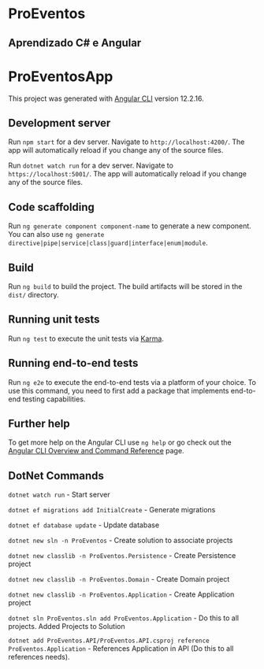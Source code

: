 # ProEventos
## Aprendizado C# e Angular

# ProEventosApp

This project was generated with [Angular CLI](https://github.com/angular/angular-cli) version 12.2.16.

## Development server

Run `npm start` for a dev server. Navigate to `http://localhost:4200/`. The app will automatically reload if you change any of the source files.

Run `dotnet watch run` for a dev server. Navigate to `https://localhost:5001/`. The app will automatically reload if you change any of the source files.

## Code scaffolding

Run `ng generate component component-name` to generate a new component. You can also use `ng generate directive|pipe|service|class|guard|interface|enum|module`.

## Build

Run `ng build` to build the project. The build artifacts will be stored in the `dist/` directory.

## Running unit tests

Run `ng test` to execute the unit tests via [Karma](https://karma-runner.github.io).

## Running end-to-end tests

Run `ng e2e` to execute the end-to-end tests via a platform of your choice. To use this command, you need to first add a package that implements end-to-end testing capabilities.

## Further help

To get more help on the Angular CLI use `ng help` or go check out the [Angular CLI Overview and Command Reference](https://angular.io/cli) page.

## DotNet Commands

`dotnet watch run` - Start server

`dotnet ef migrations add InitialCreate` - Generate migrations

`dotnet ef database update` - Update database


`dotnet new sln -n ProEventos` - Create solution to associate projects

`dotnet new classlib -n ProEventos.Persistence` - Create Persistence project

`dotnet new classlib -n ProEventos.Domain` - Create Domain project

`dotnet new classlib -n ProEventos.Application` - Create Application project


`dotnet sln ProEventos.sln add ProEventos.Application` - Do this to all projects. Added Projects to Solution

`dotnet add ProEventos.API/ProEventos.API.csproj reference ProEventos.Application` - References Application in API (Do this to all references needs).
